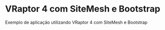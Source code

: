 # VRaptor 4 com SiteMesh e Bootstrap
Exemplo de aplicação utilizando VRaptor 4 com SiteMesh e Bootstrap
